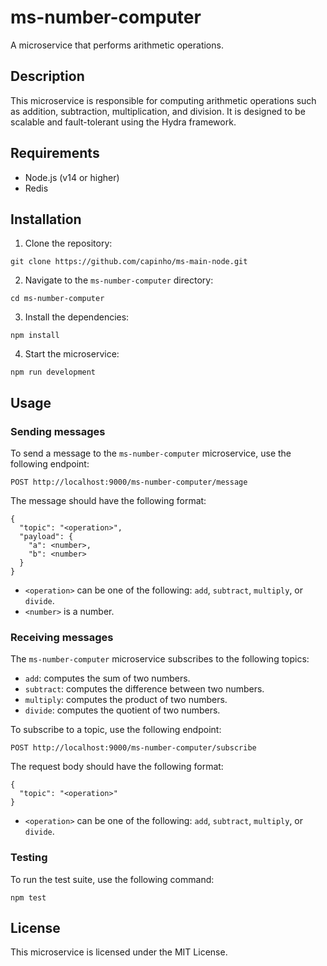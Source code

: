 # ms-number-computer

A microservice that performs arithmetic operations.

## Description

This microservice is responsible for computing arithmetic operations such as addition, subtraction, multiplication, and division. It is designed to be scalable and fault-tolerant using the Hydra framework.

## Requirements

- Node.js (v14 or higher)
- Redis

## Installation

1. Clone the repository:

```
git clone https://github.com/capinho/ms-main-node.git
```

2. Navigate to the `ms-number-computer` directory:

```
cd ms-number-computer
```

3. Install the dependencies:

```
npm install
```

4. Start the microservice:

```
npm run development
```

## Usage

### Sending messages

To send a message to the `ms-number-computer` microservice, use the following endpoint:

```
POST http://localhost:9000/ms-number-computer/message
```

The message should have the following format:

```
{
  "topic": "<operation>",
  "payload": {
    "a": <number>,
    "b": <number>
  }
}
```

- `<operation>` can be one of the following: `add`, `subtract`, `multiply`, or `divide`.
- `<number>` is a number.

### Receiving messages

The `ms-number-computer` microservice subscribes to the following topics:

- `add`: computes the sum of two numbers.
- `subtract`: computes the difference between two numbers.
- `multiply`: computes the product of two numbers.
- `divide`: computes the quotient of two numbers.

To subscribe to a topic, use the following endpoint:

```
POST http://localhost:9000/ms-number-computer/subscribe
```

The request body should have the following format:

```
{
  "topic": "<operation>"
}
```

- `<operation>` can be one of the following: `add`, `subtract`, `multiply`, or `divide`.

### Testing

To run the test suite, use the following command:

```
npm test
```

## License

This microservice is licensed under the MIT License.